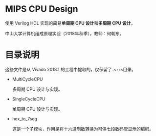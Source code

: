 # MIPS CPU Design

使用 Verilog HDL 实现的简易**单周期 CPU 设计**和**多周期 CPU 设计**。

中山大学计算机组成原理实验（2018年秋季），教师：何朝东。



# 目录说明

这些文件是从 Vivado 2018.1 的工程中提取的，仅保留了`.srcs`目录。

- MultiCycleCPU

  多周期 CPU 设计与实现。

- SingleCycleCPU

  单周期 CPU 设计与实现。

- hex_to_7seg

  这是一个子模块，作用是将十六进制数转换为可供七段数码管显示的编码。

